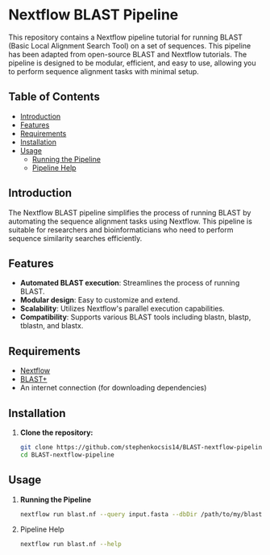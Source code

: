# Nextflow BLAST Pipeline

This repository contains a Nextflow pipeline tutorial for running BLAST (Basic Local Alignment Search Tool) on a set of sequences. This pipeline has been adapted from open-source BLAST and Nextflow tutorials. The pipeline is designed to be modular, efficient, and easy to use, allowing you to perform sequence alignment tasks with minimal setup.

## Table of Contents

- [Introduction](#introduction)
- [Features](#features)
- [Requirements](#requirements)
- [Installation](#installation)
- [Usage](#usage)
  - [Running the Pipeline](#running-the-pipeline)
  - [Pipeline Help](#pipeline-help)

## Introduction

The Nextflow BLAST pipeline simplifies the process of running BLAST by automating the sequence alignment tasks using Nextflow. This pipeline is suitable for researchers and bioinformaticians who need to perform sequence similarity searches efficiently.

## Features

- **Automated BLAST execution**: Streamlines the process of running BLAST.
- **Modular design**: Easy to customize and extend.
- **Scalability**: Utilizes Nextflow's parallel execution capabilities.
- **Compatibility**: Supports various BLAST tools including blastn, blastp, tblastn, and blastx.

## Requirements

- [Nextflow](https://www.nextflow.io/)
- [BLAST+](https://blast.ncbi.nlm.nih.gov/Blast.cgi?PAGE_TYPE=BlastDocs&DOC_TYPE=Download)
- An internet connection (for downloading dependencies)

## Installation

1. **Clone the repository:**
   ```sh
   git clone https://github.com/stephenkocsis14/BLAST-nextflow-pipeline.git
   cd BLAST-nextflow-pipeline

## Usage

1. **Running the Pipeline**
   ```sh
   nextflow run blast.nf --query input.fasta --dbDir /path/to/my/blastDB/ --dbName myBlastDB --outdir results

2. Pipeline Help
   ```sh
   nextflow run blast.nf --help

